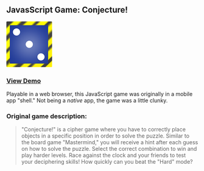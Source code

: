 ## JavasScript Game: Conjecture!
![Conjecture!](images/app-icon-120.png)
### [View Demo](https://stevesohcot.github.io/conjecture)

Playable in a web browser, this JavaScript game was originally in a mobile app "shell."  Not being a *native* app, the game was a little clunky.

### Original game description:

>  "Conjecture!" is a cipher game where you have to correctly place objects in a specific position in order to solve the puzzle.  Similar to the board game "Mastermind," you will receive a hint after each guess on how to solve the puzzle.  Select the correct combination to win and play harder levels.  Race against the clock and your friends to test your deciphering skills!  How quickly can you beat the "Hard" mode?